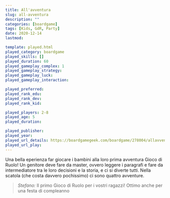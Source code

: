 ```yaml
---
title: All'avventura
slug: all-avventura
description: ""
categories: [boardgame]
tags: [Kids, GdR, Party]
date: 2020-12-14
lastmod: 

template: played.html
played_category: boardgame
played_skills: []
played_duration: 60
played_gameplay_complex: 1
played_gameplay_strategy: 
played_gameplay_luck: 
played_gameplay_interaction: 

played_preferred: 
played_rank_edu: 
played_rank_dev: 
played_rank_kid: 

played_players: 2-8
played_age: 5
played_duration: 

played_publisher: 
played_year: 
played_url_details: https://boardgamegeek.com/boardgame/278004/allavventura
played_url_play: 
---
```


Una bella eperienza far giocare i bambini alla loro prima avventura Gioco di Ruolo!
Un genitore deve fare da master, ovvero leggere i paragrafi e fare da intermediatore tra le loro decisioni e la storia, e ci si diverte tutti.
Nella scatola (che costa davvero pochissimo) ci sono quattro avventure.

> *Stefano:*
> Il primo Gioco di Ruolo per i vostri ragazzi! Ottimo anche per una festa di compleanno
